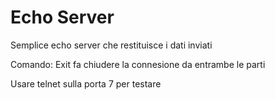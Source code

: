 # Echo Server 


Semplice echo server che restituisce i dati inviati 

Comando: 
  Exit fa chiudere la connesione da entrambe le parti


Usare telnet sulla porta 7 per testare



